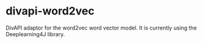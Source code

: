 # divapi-word2vec
DivAPI adaptor for the word2vec word vector model.
It is currently using the Deeplearning4J library.
 
